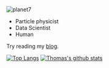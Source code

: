 ![planet7](https://user-images.githubusercontent.com/2470818/120922882-f241ee80-c6cb-11eb-8053-8b243b821225.png)

* Particle physicist
* Data Scientist
* Human

Try reading my [blog](thomasburgess.github.io).

[![Top Langs](https://github-readme-stats.vercel.app/api/top-langs/?username=thomasburgess&layout=compact&theme=synthwave)](https://github.com/thomasburgess)   [![Thomas's github stats](https://github-readme-stats.vercel.app/api?username=thomasburgess&show_icons=true&theme=synthwave&layout=compact)](https://github.com/thomasburgess)
